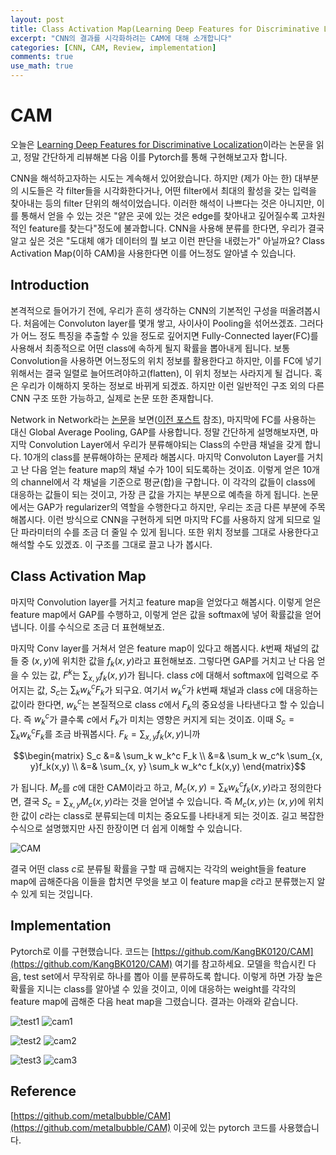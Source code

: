 ```yaml
---
layout: post
title: Class Activation Map(Learning Deep Features for Discriminative Localization)
excerpt: "CNN의 결과를 시각화하려는 CAM에 대해 소개합니다"
categories: [CNN, CAM, Review, implementation]
comments: true
use_math: true
---
```


# CAM

오늘은 [Learning Deep Features for Discriminative Localization](https://arxiv.org/abs/1512.04150)이라는 논문을 읽고, 정말 간단하게 리뷰해본 다음 이를 Pytorch를 통해 구현해보고자 합니다.

CNN을 해석하고자하는 시도는 계속해서 있어왔습니다. 하지만 (제가 아는 한) 대부분의 시도들은 각 filter들을 시각화한다거나, 어떤 filter에서 최대의 활성을 갖는 입력을 찾아내는 등의 filter 단위의 해석이었습니다. 이러한 해석이 나쁘다는 것은 아니지만, 이를 통해서 얻을 수 있는 것은 "얕은 곳에 있는 것은 edge를 찾아내고 깊어질수록 고차원적인 feature를 찾는다"정도에 불과합니다. CNN을 사용해 분류를 한다면, 우리가 결국 알고 싶은 것은 "도대체 얘가 데이터의 뭘 보고 이런 판단을 내렸는가" 아닐까요? Class Activation Map(이하 CAM)을 사용한다면 이를 어느정도 알아낼 수 있습니다.

## Introduction

본격적으로 들어가기 전에, 우리가 흔히 생각하는 CNN의 기본적인 구성을 떠올려봅시다. 처음에는 Convoluton layer를 몇개 쌓고, 사이사이 Pooling을 섞어쓰겠죠. 그러다가  어느 정도 특징을 추출할 수 있을 정도로 깊어지면 Fully-Connected layer(FC)를 사용해서 최종적으로 어떤 class에 속하게 될지 확률을 뽑아내게 됩니다. 보통 Convolution을 사용하면 어느정도의 위치 정보를 활용한다고 하지만, 이를 FC에 넣기 위해서는 결국 일렬로 늘어뜨려야하고(flatten), 이 위치 정보는 사라지게 될 겁니다. 혹은 우리가 이해하지 못하는 정보로 바뀌게 되겠죠. 하지만 이런 일반적인 구조 외의 다른 CNN 구조 또한 가능하고, 실제로 논문 또한 존재합니다.

Network in Network라는 [논문](https://arxiv.org/abs/1312.4400)을 보면([이전 포스트](https://kangbk0120.github.io/articles/2018-01/inception-googlenet-review) 참조), 마지막에 FC를 사용하는 대신 Global Average Pooling, GAP를 사용합니다. 정말 간단하게 설명해보자면, 마지막 Convolution Layer에서 우리가 분류해야되는 Class의 수만큼 채널을 갖게 합니다. 10개의 class를 분류해야하는 문제라 해봅시다. 마지막 Convoluton Layer를 거치고 난 다음 얻는 feature map의 채널 수가 10이 되도록하는 것이죠. 이렇게 얻은 10개의 channel에서 각 채널을 기준으로 평균(합)을 구합니다. 이 각각의 값들이 class에 대응하는 값들이 되는 것이고, 가장 큰 값을 가지는 부분으로 예측을 하게 됩니다. 논문에서는 GAP가 regularizer의 역할을 수행한다고 하지만, 우리는 조금 다른 부분에 주목해봅시다. 이런 방식으로 CNN을 구현하게 되면 마지막 FC를 사용하지 않게 되므로 일단 파라미터의 수를 조금 더 줄일 수 있게 됩니다. 또한 위치 정보를 그대로 사용한다고 해석할 수도 있겠죠. 이 구조를 그대로 끌고 나가 봅시다.

## Class Activation Map

마지막 Convolution layer를 거치고 feature map을 얻었다고 해봅시다. 이렇게 얻은 feature map에서 GAP를 수행하고, 이렇게 얻은 값을 softmax에 넣어 확률값을 얻어냅니다. 이를 수식으로 조금 더 표현해보죠.

마지막 Conv layer를 거쳐서 얻은 feature map이 있다고 해봅시다. $k$번째 채널의 값들 중 $(x, y)$에 위치한 값을 $f_k(x,y)$라고 표헌해보죠. 그렇다면 GAP를 거치고 난 다음 얻을 수 있는 값, $F^k$는 $\sum_{x, y}f_k(x,y)$가 됩니다. class $c$에 대해서 softmax에 입력으로 주어지는 값, $S_c$는 $\sum_k w_{k}^{c}F_k$가 되구요. 여기서 $w_{k}^{c}$가 $k$번째 채널과 class $c$에 대응하는 값이라 한다면, $w_{k}^{c}$는 본질적으로 class $c$에서 $F_k$의 중요성을 나타낸다고 할 수 있습니다. 즉 $w_{k}^{c}$가 클수록 $c$에서 $F_k$가 미치는 영향은 커지게 되는 것이죠. 이때 $S_c = \sum_k w_k^c F_k$를 조금 바꿔봅시다. $F_k = \sum_{x, y}f_k(x,y)$니까

$$\begin{matrix}
S_c &=& \sum_k w_k^c F_k \\
&=& \sum_k w_c^k \sum_{x, y}f_k(x,y) \\
&=& \sum_{x, y} \sum_k w_k^c f_k(x,y)
\end{matrix}$$

가 됩니다. $M_c$를 $c$에 대한 CAM이라고 하고, $M_c(x, y) = \sum_k w_k^c f_k(x, y)$라고 정의한다면, 결국 $S_c = \sum_{x, y} M_c(x, y)$라는 것을 얻어낼 수 있습니다. 즉 $M_c(x, y)$는 $(x, y)$에 위치한 값이 $c$라는 class로 분류되는데 미치는 중요도를 나타내게 되는 것이죠. 길고 복잡한 수식으로 설명했지만 사진 한장이면 더 쉽게 이해할 수 있습니다.

![CAM](https://camo.githubusercontent.com/fb9a2d0813e5d530f49fa074c378cf83959346f7/687474703a2f2f636e6e6c6f63616c697a6174696f6e2e637361696c2e6d69742e6564752f6672616d65776f726b2e6a7067)

결국 어떤 class $c$로 분류될 확률을 구할 때 곱해지는 각각의 weight들을 feature map에 곱해준다음 이들을 합치면 무엇을 보고 이 feature map을 $c$라고 분류했는지 알 수 있게 되는 것입니다.

## Implementation

Pytorch로 이를 구현했습니다. 코드는 [https://github.com/KangBK0120/CAM](https://github.com/KangBK0120/CAM) 여기를 참고하세요. 모델을 학습시킨 다음, test set에서 무작위로 하나를 뽑아 이를 분류하도록 합니다. 이렇게 하면 가장 높은 확률을 지니는 class를 알아낼 수 있을 것이고, 이에 대응하는 weight를 각각의 feature map에 곱해준 다음 heat map을 그렸습니다. 결과는 아래와 같습니다.

![test1](https://user-images.githubusercontent.com/25279765/36484699-7928832c-175d-11e8-9c8c-ac166404ce64.jpg) ![cam1](https://user-images.githubusercontent.com/25279765/36484700-7958af98-175d-11e8-80ce-7d8a6239308c.jpg)

![test2](https://user-images.githubusercontent.com/25279765/36484702-7b559ef0-175d-11e8-9359-4727cd4cadd9.jpg) ![cam2](https://user-images.githubusercontent.com/25279765/36484704-7b88e27e-175d-11e8-8032-95654cb1e051.jpg)

![test3](https://user-images.githubusercontent.com/25279765/36484707-7cda1332-175d-11e8-82a0-711c86a6a454.jpg) ![cam3](https://user-images.githubusercontent.com/25279765/36484708-7d05851c-175d-11e8-8141-ff4e23958c44.jpg)

## Reference

[https://github.com/metalbubble/CAM](https://github.com/metalbubble/CAM) 이곳에 있는 pytorch 코드를 사용했습니다.
